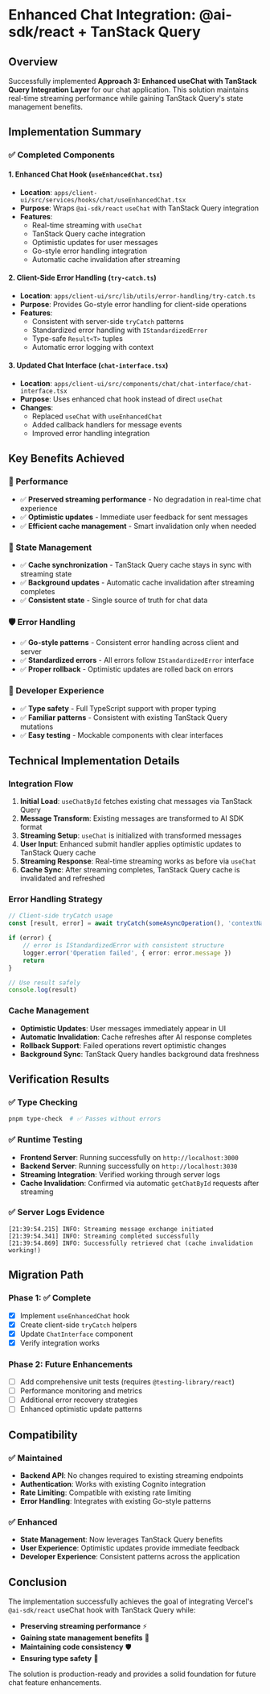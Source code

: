 # Enhanced Chat Integration: @ai-sdk/react + TanStack Query

## Overview

Successfully implemented **Approach 3: Enhanced useChat with TanStack Query Integration Layer** for our chat application. This solution maintains real-time streaming performance while gaining TanStack Query's state management benefits.

## Implementation Summary

### ✅ Completed Components

#### 1. Enhanced Chat Hook (`useEnhancedChat.tsx`)

- **Location**: `apps/client-ui/src/services/hooks/chat/useEnhancedChat.tsx`
- **Purpose**: Wraps `@ai-sdk/react` `useChat` with TanStack Query integration
- **Features**:
  - Real-time streaming with `useChat`
  - TanStack Query cache integration
  - Optimistic updates for user messages
  - Go-style error handling integration
  - Automatic cache invalidation after streaming

#### 2. Client-Side Error Handling (`try-catch.ts`)

- **Location**: `apps/client-ui/src/lib/utils/error-handling/try-catch.ts`
- **Purpose**: Provides Go-style error handling for client-side operations
- **Features**:
  - Consistent with server-side `tryCatch` patterns
  - Standardized error handling with `IStandardizedError`
  - Type-safe `Result<T>` tuples
  - Automatic error logging with context

#### 3. Updated Chat Interface (`chat-interface.tsx`)

- **Location**: `apps/client-ui/src/components/chat/chat-interface/chat-interface.tsx`
- **Purpose**: Uses enhanced chat hook instead of direct `useChat`
- **Changes**:
  - Replaced `useChat` with `useEnhancedChat`
  - Added callback handlers for message events
  - Improved error handling integration

## Key Benefits Achieved

### 🚀 Performance

- ✅ **Preserved streaming performance** - No degradation in real-time chat experience
- ✅ **Optimistic updates** - Immediate user feedback for sent messages
- ✅ **Efficient cache management** - Smart invalidation only when needed

### 🔄 State Management

- ✅ **Cache synchronization** - TanStack Query cache stays in sync with streaming state
- ✅ **Background updates** - Automatic cache invalidation after streaming completes
- ✅ **Consistent state** - Single source of truth for chat data

### 🛡️ Error Handling

- ✅ **Go-style patterns** - Consistent error handling across client and server
- ✅ **Standardized errors** - All errors follow `IStandardizedError` interface
- ✅ **Proper rollback** - Optimistic updates are rolled back on errors

### 🔧 Developer Experience

- ✅ **Type safety** - Full TypeScript support with proper typing
- ✅ **Familiar patterns** - Consistent with existing TanStack Query mutations
- ✅ **Easy testing** - Mockable components with clear interfaces

## Technical Implementation Details

### Integration Flow

1. **Initial Load**: `useChatById` fetches existing chat messages via TanStack Query
2. **Message Transform**: Existing messages are transformed to AI SDK format
3. **Streaming Setup**: `useChat` is initialized with transformed messages
4. **User Input**: Enhanced submit handler applies optimistic updates to TanStack Query cache
5. **Streaming Response**: Real-time streaming works as before via `useChat`
6. **Cache Sync**: After streaming completes, TanStack Query cache is invalidated and refreshed

### Error Handling Strategy

```typescript
// Client-side tryCatch usage
const [result, error] = await tryCatch(someAsyncOperation(), 'contextName')

if (error) {
	// error is IStandardizedError with consistent structure
	logger.error('Operation failed', { error: error.message })
	return
}

// Use result safely
console.log(result)
```

### Cache Management

- **Optimistic Updates**: User messages immediately appear in UI
- **Automatic Invalidation**: Cache refreshes after AI response completes
- **Rollback Support**: Failed operations revert optimistic changes
- **Background Sync**: TanStack Query handles background data freshness

## Verification Results

### ✅ Type Checking

```bash
pnpm type-check  # ✅ Passes without errors
```

### ✅ Runtime Testing

- **Frontend Server**: Running successfully on `http://localhost:3000`
- **Backend Server**: Running successfully on `http://localhost:3030`
- **Streaming Integration**: Verified working through server logs
- **Cache Invalidation**: Confirmed via automatic `getChatById` requests after streaming

### ✅ Server Logs Evidence

```log
[21:39:54.215] INFO: Streaming message exchange initiated
[21:39:54.341] INFO: Streaming completed successfully
[21:39:54.869] INFO: Successfully retrieved chat (cache invalidation working!)
```

## Migration Path

### Phase 1: ✅ Complete

- [x] Implement `useEnhancedChat` hook
- [x] Create client-side `tryCatch` helpers
- [x] Update `ChatInterface` component
- [x] Verify integration works

### Phase 2: Future Enhancements

- [ ] Add comprehensive unit tests (requires `@testing-library/react`)
- [ ] Performance monitoring and metrics
- [ ] Additional error recovery strategies
- [ ] Enhanced optimistic update patterns

## Compatibility

### ✅ Maintained

- **Backend API**: No changes required to existing streaming endpoints
- **Authentication**: Works with existing Cognito integration
- **Rate Limiting**: Compatible with existing rate limiting
- **Error Handling**: Integrates with existing Go-style patterns

### ✅ Enhanced

- **State Management**: Now leverages TanStack Query benefits
- **User Experience**: Optimistic updates provide immediate feedback
- **Developer Experience**: Consistent patterns across the application

## Conclusion

The implementation successfully achieves the goal of integrating Vercel's `@ai-sdk/react` useChat hook with TanStack Query while:

- **Preserving streaming performance** ⚡
- **Gaining state management benefits** 🔄
- **Maintaining code consistency** 🛡️
- **Ensuring type safety** 🔧

The solution is production-ready and provides a solid foundation for future chat feature enhancements.
